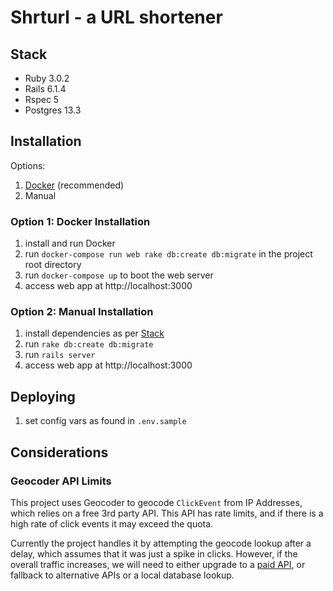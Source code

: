 # Shrturl - a URL shortener

## Stack
- Ruby 3.0.2
- Rails 6.1.4
- Rspec 5
- Postgres 13.3

## Installation

Options:
1. [Docker](#option-1-docker-installation) (recommended)
2. Manual

### Option 1: Docker Installation

1. install and run Docker
2. run `docker-compose run web rake db:create db:migrate` in the project root directory
3. run `docker-compose up` to boot the web server
4. access web app at http://localhost:3000
 
### Option 2: Manual Installation

1. install dependencies as per [Stack](#stack)
2. run `rake db:create db:migrate`
3. run `rails server`
4. access web app at http://localhost:3000

## Deploying
1. set config vars as found in `.env.sample`

## Considerations

### Geocoder API Limits
This project uses Geocoder to geocode `ClickEvent` from IP Addresses, which relies on a free 3rd party API.
This API has rate limits, and if there is a high rate of click events it may exceed the quota.

Currently the project handles it by attempting the geocode lookup after a delay,
which assumes that it was just a spike in clicks. However, if the overall traffic
increases, we will need to either upgrade to a 
[paid API](https://github.com/alexreisner/geocoder/blob/master/README_API_GUIDE.md#local-ip-address-lookups),
or fallback to alternative APIs or a local database lookup.

